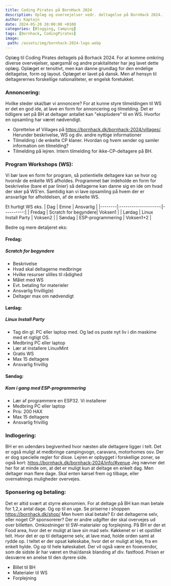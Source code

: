 ```yaml
---
title: Coding Pirates på BornHack 2024
description: Oplæg og overvejelser vedr. deltagelse på BornHack 2024.
author: Kaptajn
date: 2024-05-20 20:00:00 +0100
categories: [Blogging, Camping]
tags: [Bornhack, CodingPirates]
image:
 path: /assets/img/bornhack-2024-logo.webp
---
```


Oplæg til Coding Pirates deltagels på Borhack 2024. For at komme omkring diverse overvejelser, spørgsmål og andre prakitaliteter har jeg lavet dette oplæg. Oplæget er tensitivt, men kan danne grundlag for den endelige deltagelse, form og layout. Oplæget er lavet på dansk. Men af hensyn til deltagerernes forskellige nationaliteter, er engelsk foretukket.

### Annoncering:
Hvilke steder skal/bør vi annoncere? For at kunne styre tilmeldingen til WS er det en god ide, at lave en form for annoncering og tilmelding. Det er tidligere set på BH at deltager antallet kan "eksplodere" til en WS. Hvorfor en opsamling har været nødvendigt. 
* Oprettelse af Villages på https://bornhack.dk/bornhack-2024/villages/. Herunder beskrivelse, WS og div. andre nyttige informationer
* Tilmelding i de enkelte CP klaner. Hvordan og hvem sender og samler information om tilmelding?
* Tilmelding på lejren. Intern tilmelding for ikke-CP-deltagere på BH.

### Program Workshops (WS):
Vi bør lave en form for program, så potientielle deltagere kan se hvor og hvornår de enkelte WS afholdes. Programmet bør indeholde en form for beskrivelse (bare et par linier) så deltagerne kan danne sig en ide om hvad der sker på WS'en. Samtidig kan vi lave opsamling på hvem der er ansvarlige for afholdelsen, af de enkelte WS.

Et hurtigt WS eks.
| Dag    | Emne                 | Ansvarlig |
|--------|:--------------------:|----------:|
| Fredag | Scratch for begyndere| Voksen1   |
| Lørdag | Linux Install Party  | Voksen2   |
| Søndag | ESP-programmering    | Voksen1+2 |

Bedre og mere detaljeret eks:
#### Fredag:
##### Scratch for begyndere
* Beskrivelse
* Hvad skal deltagerne medbringe
* Hvilke resurser slilles til rådighed
* Målet med WS
* Evt. betaling for materieler
* Ansvarlig frivillig(e)
* Deltager max om nødvendigt

#### Lørdag:
##### Linux Install Party
* Tag din gl. PC eller laptop med. Og lad os puste nyt liv i din maskime med et rigtigt OS.
* Medbring PC eller laptop
* Lær at installere LinuxMint
* Gratis WS
* Max 15 deltagere
* Ansvarlig frivillig

#### Søndag:
##### Kom i gang med ESP-programmering
* Lær af programmere en ESP32. Vi installerer
* Medbring PC eller laptop
* Pris: 200 HAX
* Max 15 deltagere
* Ansvarlig frivillig

### Indlogering:
BH er en udendørs begivenhed hvor næsten alle deltagere ligger i telt. Det er også muligt at medbringe campingvogn, caravans, motorhomes osv. Der er dog specielle regler for disse. Lejren er opbygget i forskellige zoner, se også kort: https://bornhack.dk/bornhack-2024/info/#venue
Jeg nævner det her for at minde om, at det er muligt kun at deltage en enkelt dag. Men deltager man flere dage. Skal enten kørsel frem og tilbage, eller overnatnings muligheder overvejes.

### Sponsering og betaling:
Det er altid svært at styrre økonomien. For at deltage på BH kan man betale for 1,2,x antal dage. Og op til en uge. Se priserne i shoppen https://bornhack.dk/shop/
Men hvem skal betale? Er det deltagerne selv, eller noget CP sponsorerer?
Der er andre udgifter der skal overvejes ud over billetten. Omkostninger til SW-materialer og forplejning. På BH er der et Food area, hvor det er muligt at lave sin mad selv. Køkkenet er i et opstillet telt. Hvor det er op til deltagerne selv, at lave mad, holde orden samt at rydde op. I teltet er der opsat køleskabe, hvor det er muligt at leje, fra en enkelt hylde. Og op til hele køleskabet. Der vil også være en fooevendor, som de sidste år har været en thai/dansk blanding af div. fastfood. Prisen er desværre en anelse til den dyrere side. 

* Billet til BH
* Materialer til WS
* Forplejning
